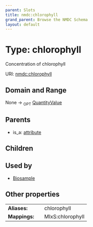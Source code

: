 ```yaml
---
parent: Slots
title: nmdc:chlorophyll
grand_parent: Browse the NMDC Schema
layout: default
---
```


# Type: chlorophyll


Concentration of chlorophyll

URI: [nmdc:chlorophyll](https://microbiomedata/meta/chlorophyll)

## Domain and Range

None ->  <sub>OPT</sub> [QuantityValue](QuantityValue.md)

## Parents

 *  is_a: [attribute](attribute.md)

## Children


## Used by

 * [Biosample](Biosample.md)

## Other properties

|  |  |  |
| --- | --- | --- |
| **Aliases:** | | chlorophyll |
| **Mappings:** | | MIxS:chlorophyll |

